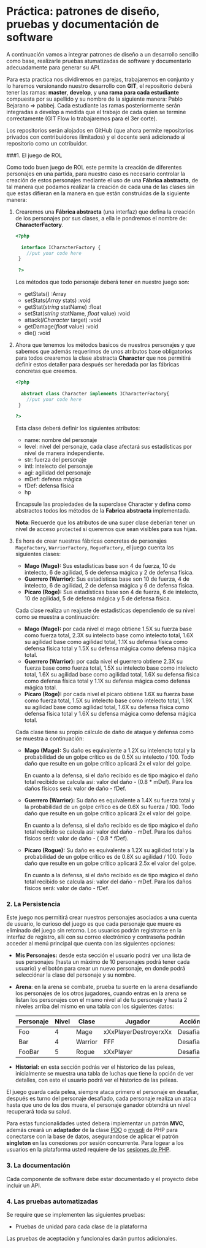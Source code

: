 # Práctica: patrones de diseño, pruebas y documentación de software

A continuación vamos a integrar patrones de diseño a un desarrollo sencillo como base, realizarle pruebas atumatizadas de software y documentarlo adecuadamente para generar su API.

Para esta practica nos dividiremos en parejas, trabajaremos en conjunto y lo haremos versionando nuestro desarrollo con **GIT**, el repositorio deberá tener las ramas: **master**, **develop**, y **una rama para cada estudiante** compuesta por su apellido y su nombre de la siguiente manera: Pablo Bejarano => pabbej. Cada estudiante  las ramas posteriormente serán integradas a develop a medida que el trabajo de cada quien se termine correctamente (GIT Flow lo trabajaremos para el 3er corte).

Los repositorios serán alojados en GitHub (que ahora permite repositorios privados con contribuidores ilimitados) y el docente será adicionado al repositorio como un cotribuidor.

###1. El juego de ROL

Como todo buen juego de ROL este permite la creación de diferentes personajes en una partida, para nuestro caso es necesario controlar la creación de estos personajes mediante el uso de una **Fábrica abstracta**, de tal manera que podamos realizar la creación de cada una de las clases sin que estas difieran en la manera en que están construidas de la siguiente manera:

1. Crearemos una **Fábrica abstracta** (una interfaz) que defina la creación de los personajes por sus clases, a ella le pondremos el nombre de: **CharacterFactory**.

   ```php 
   <?php
    	
     interface ICharacterFactory {
       //put your code here
   	}
     
    ?>
   ```

   Los métodos que todo personaje deberá tener en nuestro juego son:

   * getStats() :Array
   * setStats($Array$ stats) :void
   * getStat($string$ statName) :float
   * setStat($string$ statName, $float$ value) :void
   * attack($ICharacter$ target) :void
   * getDamage($float$ value) :void
   * die() :void

2. Ahora que tenemos los métodos basicos de nuestros personajes y que sabemos que además requerimos de unos atributos base obligatorios para todos crearemos la clase abstracta **Character** que nos permitirá definir estos detaller para después ser heredada por las fábricas concretas que creemos.

   ```php
   <?php
   	
     abstract class Character implements ICharacterFactory{
       //put your code here
   	}
    
   ?>
   ```

   Esta clase deberá definir los siguientes atributos:

   * name: nombre del personaje
   * level: nivel del personaje, cada clase afectará sus estadísticas por nivel de manera independiente.
   * str: fuerza del personaje
   * intl: intelecto del personaje
   * agi: agilidad del personaje
   * mDef: defensa mágica
   * fDef: defensa física
   * hp

   Encapsule las propiedades de la superclase Character y defina como abstractos todos los métodos de la **Fabrica abstracta** implementada. 

   **Nota**: Recuerde que los atributos de una super clase deberían tener un nivel de acceso `protected` si queremos que sean visibles para sus hijas.

3. Es hora de crear nuestras fábricas concretas de personajes `MageFactory`, `WarriorFactory`, `RogueFactory`, el juego cuenta las siguientes clases:

   * **Mago (Mage):** Sus estadísticas base son 4 de fuerza, 10 de intelecto, 6 de agilidad, 5 de defensa mágica y 2 de defensa física.
   * **Guerrero (Warrior):** Sus estadísticas base son 10 de fuerza, 4 de intelecto, 6 de agilidad, 2 de defensa mágica y 6 de defensa física.
   * **Pícaro (Roge):** Sus estadísticas base son 4 de fuerza, 6 de intelecto, 10 de agilidad, 5 de defensa mágica y 5 de defensa física.

   Cada clase realiza un reajuste de estadisticas dependiendo de su nivel como se muestra a continuación:

   * **Mago (Mage):** por cada nivel el mago obtiene 1.5X su fuerza base como fuerza total, 2.3X su intelecto base como intelecto total, 1.6X su agilidad base como agilidad total, 1.1X su defensa física como defensa física total y 1.5X su defensa mágica como defensa mágica total.
   * **Guerrero (Warrior):** por cada nivel el guerrero obtiene 2.3X su fuerza base como fuerza total, 1.5X su intelecto base como intelecto total, 1.6X su agilidad base como agilidad total, 1.6X su defensa física como defensa física total y 1.1X su defensa mágica como defensa mágica total.
   * **Pícaro (Roge):** por cada nivel el pícaro obtiene 1.6X su fuerza base como fuerza total, 1.5X su intelecto base como intelecto total, 1.9X su agilidad base como agilidad total, 1.6X su defensa física como defensa física total y 1.6X su defensa mágica como defensa mágica total.

   Cada clase tiene su propio cálculo de daño de ataque y defensa como se muestra a continuación:

   * **Mago (Mage):** Su daño es equivalente a 1.2X su intelencto total y la probabilidad de un golpe crítico es de 0.5X su intelecto / 100. Todo daño que resulte en un golpe crítico aplicará 2x el valor del golpe. 

     En cuanto a la defensa, si el daño recibido es de tipo mágico el daño total recibido se calcula así: valor del daño - (0.8 * mDef). Para los daños físicos será: valor de daño - fDef.

   * **Guerrero (Warrior):** Su daño es equivalente a 1.4X su fuerza total y la probabilidad de un golpe crítico es de 0.6X su fuerza / 100. Todo daño que resulte en un golpe crítico aplicará 2x el valor del golpe.

     En cuanto a la defensa, si el daño recibido es de tipo mágico el daño total recibido se calcula así: valor del daño - mDef. Para los daños físicos será: valor de daño - ( 0.8 * fDef).

   * **Pícaro (Rogue):** Su daño es equivalente a 1.2X su agilidad total y la probabilidad de un golpe crítico es de 0.8X su agilidad / 100. Todo daño que resulte en un golpe crítico aplicará 2.5x el valor del golpe.

     En cuanto a la defensa, si el daño recibido es de tipo mágico el daño total recibido se calcula así: valor del daño -  mDef. Para los daños físicos será: valor de daño - fDef.

### 2. La Persistencia

Este juego nos permitirá crear nuestros personajes asociados a una cuenta de usuario, lo curioso del juego es que cada personaje que muere es eliminado del juego sin retorno. Los usuarios podrán registrarse en la interfaz de registro, allí con su correo electrónico y contraseña podrán acceder al menú principal que cuenta con las siguientes opciones:

* **Mis Personajes:** desde esta sección el usuario podrá ver una lista de sus personajes (hasta un máximo de 10 personajes podrá tener cada usuario) y el botón para crear un nuevo personaje, en donde podrá selecciónar la clase del personaje y su nombre.

* **Arena**: en la arena se combate, prueba tu suerte en la arena desafiando los personajes de los otros jugadores, cuando entras en la arena se listan los personajes con el mismo nivel al de tu personaje y hasta 2 niveles arriba del mismo en una tabla con los siguientes datos:

  | Personaje | Nivel | Clase   | Jugador               | Acción   |
  | --------- | ----- | ------- | --------------------- | -------- |
  | Foo       | 4     | Mage    | xXxPlayerDestroyerxXx | Desafiar |
  | Bar       | 4     | Warrior | FFF                   | Desafiar |
  | FooBar    | 5     | Rogue   | xXxPlayer             | Desafiar |

* **Historial:** en esta sección podrás ver el historico de las peleas, inicialmente se muestra una tabla de luchas que tiene la opción de ver detalles, con esto el usuario podrá ver el historico de las peleas.

El juego guarda cada pelea, siempre ataca primero el personaje en desafiar, después es turno del personaje desafiado, cada personaje realiza un ataca hasta que uno de los dos muera, el personaje ganador obtendrá un nivel recuperará toda su salud.

Para estas funcionalidades usted debera implementar un patrón **MVC**, además creará un **adaptador** de la clase [PDO](https://www.php.net/manual/es/class.pdo) o [mysqli](https://www.php.net/manual/es/class.mysqli) de PHP para conectarse con la base de datos, asegurandose de aplicar el patrón **singleton** en las conexiones por sesión concurrente. Para logear a los usuarios en la plataforma usted requiere de las [sesiones de PHP](https://www.php.net/manual/es/function.session-start.php).

### 3. La documentación 

Cada componente de software debe estar documentado y el proyecto debe incluir un API.

### 4. Las pruebas automatizadas

Se require que se implementen las siguientes pruebas:

* Pruebas de unidad para cada clase de la plataforma

Las pruebas de aceptación y funcionales darán puntos adicionales.